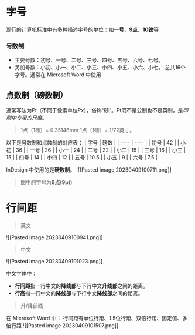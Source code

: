 # 字号
现行的计算机标准中有多种描述字号的单位：如**一号**、**9点**、**10镑**等

### 号数制
- 主要号数：初号、一号、二号、三号、四号、五号、六号、七号。
- 另加号数：小初、小一、小二、小三、小四、小五、小六、小七。
总共16个字号。通常在 Microsoft Word 中使用

## 点数制（磅数制）
通常写法为Pt（不同于像素单位Px），俗称“磅”。Pt既不是公制也不是英制，是*印刷中专用的尺度*。

> 1点（1磅）= 0.35146mm 1点（1磅）= 1/72英寸。

以下是号数制和点数制的对应表：
| 字号 | 磅数 | 
| ---- | ---- |
| 初号 | 42   |
| 小初 | 36   |
| 一号 | 26   |
| 小一 | 24   |
| 二号 | 22   |
| 小二 | 18   |
| 三号 | 16   |
| 小三 | 15   |
| 四号 | 14   |
| 小四 | 12   |
| 五号 | 10.5 |
| 小五 | 9    |
| 六号 | 7.5  |

InDesign 中使用的是**磅数制**。
![[Pasted image 20230409100711.png]]
> 图中的字号为**9点(9pt)**

# 行间距

> 英文
> 
![[Pasted image 20230409100941.png]]

> 中文
> 
![[Pasted image 20230409101023.png]]

中文字体中：
- **行间距**指一行中文的**降线部**与下行中文**升线部**之间的距离。
- **行高**指一行中文的**降线部**与下行中文**降线部**之间的距离。
> 升/降部线

在 Microsoft Word 中：
行间距有单位行距、1.5位行距、双倍行距、固定值、多倍行距
![[Pasted image 20230409101507.png]]
